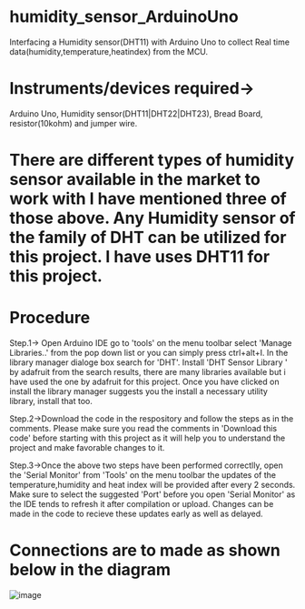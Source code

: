 # humidity_sensor_ArduinoUno
 Interfacing a Humidity sensor(DHT11) with Arduino Uno to collect Real time data(humidity,temperature,heatindex) from the MCU.
# Instruments/devices required->
 Arduino Uno, Humidity sensor(DHT11|DHT22|DHT23), Bread Board, resistor(10kohm) and jumper wire.
#
# There are different types of humidity sensor available in the market to work with I have mentioned three of those above. Any Humidity sensor of the family of DHT can be utilized   for this project. I have uses DHT11 for this project.
# Procedure
 Step.1-> Open Arduino IDE go to 'tools' on the menu toolbar select 'Manage Libraries..' from the pop down list or you can simply press ctrl+alt+I. In the library manager dialoge   box search for 'DHT'. Install 'DHT Sensor Library ' by adafruit from the search results, there are many libraries available but i have used the one by adafruit for this   project. Once you have clicked on install the library manager suggests you the install a necessary utility library, install that too. 
 
 Step.2->Download the code in the respository and follow the steps as in the comments. Please make sure you read the comments in 'Download this code' before starting with this project as it will help you to understand the project and make favorable changes to it.
 
 Step.3->Once the above two steps have been performed correctlly, open the 'Serial Monitor' from 'Tools' on the menu toolbar the updates of the temperature,humidity and heat index will be provided after every 2 seconds. Make sure to select the suggested 'Port' before you open 'Serial Monitor' as the IDE tends to refresh it after compilation or upload. Changes can be made in the code to recieve these updates early as well as delayed.
# Connections are to made as shown below in the diagram

![image](https://user-images.githubusercontent.com/51018258/119387785-0c9cc500-bce7-11eb-9f47-d4b754293c24.png)

